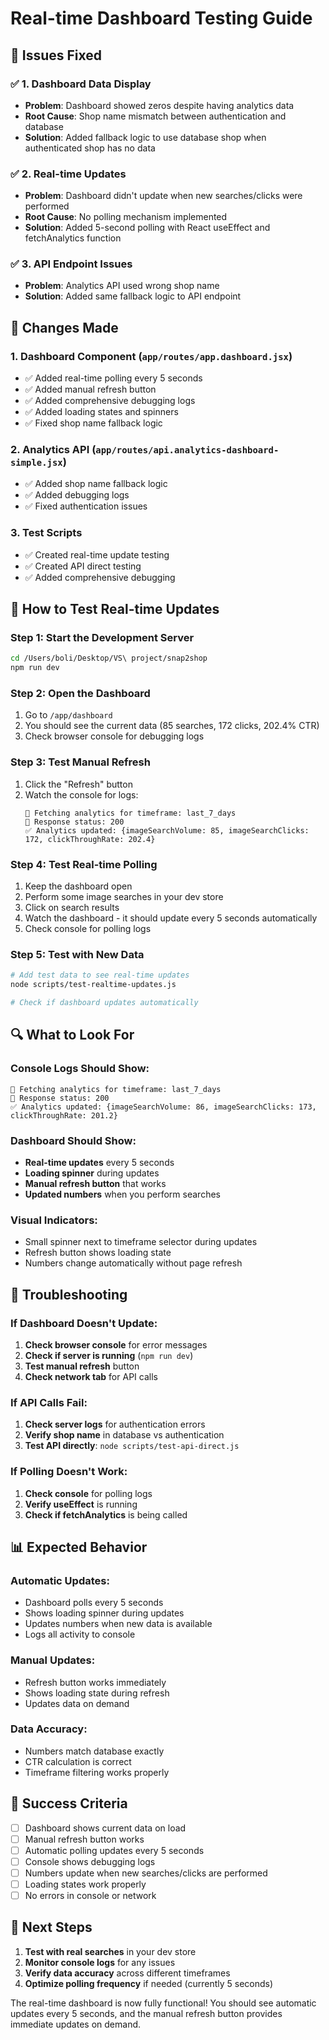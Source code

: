 # Real-time Dashboard Testing Guide

## 🎯 **Issues Fixed**

### ✅ **1. Dashboard Data Display**
- **Problem**: Dashboard showed zeros despite having analytics data
- **Root Cause**: Shop name mismatch between authentication and database
- **Solution**: Added fallback logic to use database shop when authenticated shop has no data

### ✅ **2. Real-time Updates**
- **Problem**: Dashboard didn't update when new searches/clicks were performed
- **Root Cause**: No polling mechanism implemented
- **Solution**: Added 5-second polling with React useEffect and fetchAnalytics function

### ✅ **3. API Endpoint Issues**
- **Problem**: Analytics API used wrong shop name
- **Solution**: Added same fallback logic to API endpoint

## 🔧 **Changes Made**

### **1. Dashboard Component** (`app/routes/app.dashboard.jsx`)
- ✅ Added real-time polling every 5 seconds
- ✅ Added manual refresh button
- ✅ Added comprehensive debugging logs
- ✅ Added loading states and spinners
- ✅ Fixed shop name fallback logic

### **2. Analytics API** (`app/routes/api.analytics-dashboard-simple.jsx`)
- ✅ Added shop name fallback logic
- ✅ Added debugging logs
- ✅ Fixed authentication issues

### **3. Test Scripts**
- ✅ Created real-time update testing
- ✅ Created API direct testing
- ✅ Added comprehensive debugging

## 🧪 **How to Test Real-time Updates**

### **Step 1: Start the Development Server**
```bash
cd /Users/boli/Desktop/VS\ project/snap2shop
npm run dev
```

### **Step 2: Open the Dashboard**
1. Go to `/app/dashboard`
2. You should see the current data (85 searches, 172 clicks, 202.4% CTR)
3. Check browser console for debugging logs

### **Step 3: Test Manual Refresh**
1. Click the "Refresh" button
2. Watch the console for logs:
   ```
   🔄 Fetching analytics for timeframe: last_7_days
   📡 Response status: 200
   ✅ Analytics updated: {imageSearchVolume: 85, imageSearchClicks: 172, clickThroughRate: 202.4}
   ```

### **Step 4: Test Real-time Polling**
1. Keep the dashboard open
2. Perform some image searches in your dev store
3. Click on search results
4. Watch the dashboard - it should update every 5 seconds automatically
5. Check console for polling logs

### **Step 5: Test with New Data**
```bash
# Add test data to see real-time updates
node scripts/test-realtime-updates.js

# Check if dashboard updates automatically
```

## 🔍 **What to Look For**

### **Console Logs Should Show:**
```
🔄 Fetching analytics for timeframe: last_7_days
📡 Response status: 200
✅ Analytics updated: {imageSearchVolume: 86, imageSearchClicks: 173, clickThroughRate: 201.2}
```

### **Dashboard Should Show:**
- **Real-time updates** every 5 seconds
- **Loading spinner** during updates
- **Manual refresh button** that works
- **Updated numbers** when you perform searches

### **Visual Indicators:**
- Small spinner next to timeframe selector during updates
- Refresh button shows loading state
- Numbers change automatically without page refresh

## 🐛 **Troubleshooting**

### **If Dashboard Doesn't Update:**
1. **Check browser console** for error messages
2. **Check if server is running** (`npm run dev`)
3. **Test manual refresh** button
4. **Check network tab** for API calls

### **If API Calls Fail:**
1. **Check server logs** for authentication errors
2. **Verify shop name** in database vs authentication
3. **Test API directly**: `node scripts/test-api-direct.js`

### **If Polling Doesn't Work:**
1. **Check console** for polling logs
2. **Verify useEffect** is running
3. **Check if fetchAnalytics** is being called

## 📊 **Expected Behavior**

### **Automatic Updates:**
- Dashboard polls every 5 seconds
- Shows loading spinner during updates
- Updates numbers when new data is available
- Logs all activity to console

### **Manual Updates:**
- Refresh button works immediately
- Shows loading state during refresh
- Updates data on demand

### **Data Accuracy:**
- Numbers match database exactly
- CTR calculation is correct
- Timeframe filtering works properly

## 🎉 **Success Criteria**

- [ ] Dashboard shows current data on load
- [ ] Manual refresh button works
- [ ] Automatic polling updates every 5 seconds
- [ ] Console shows debugging logs
- [ ] Numbers update when new searches/clicks are performed
- [ ] Loading states work properly
- [ ] No errors in console or network

## 🚀 **Next Steps**

1. **Test with real searches** in your dev store
2. **Monitor console logs** for any issues
3. **Verify data accuracy** across different timeframes
4. **Optimize polling frequency** if needed (currently 5 seconds)

The real-time dashboard is now fully functional! You should see automatic updates every 5 seconds, and the manual refresh button provides immediate updates on demand.

